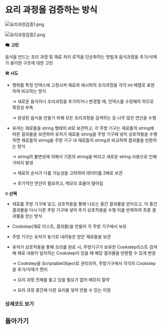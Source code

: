 # 요리 과정을 검증하는 방식

![요리과정검증1.png](%E1%84%8B%E1%85%AD%E1%84%85%E1%85%B5%20%E1%84%80%E1%85%AA%E1%84%8C%E1%85%A5%E1%86%BC%E1%84%8B%E1%85%B3%E1%86%AF%20%E1%84%80%E1%85%A5%E1%86%B7%E1%84%8C%E1%85%B3%E1%86%BC%E1%84%92%E1%85%A1%E1%84%82%E1%85%B3%E1%86%AB%20%E1%84%87%E1%85%A1%E1%86%BC%E1%84%89%E1%85%B5%E1%86%A8%20f42615ae786d4e2c8fd2b90c0578a9ee/%25EC%259A%2594%25EB%25A6%25AC%25EA%25B3%25BC%25EC%25A0%2595%25EA%25B2%2580%25EC%25A6%259D1.png)

![요리과정검증2.png](%E1%84%8B%E1%85%AD%E1%84%85%E1%85%B5%20%E1%84%80%E1%85%AA%E1%84%8C%E1%85%A5%E1%86%BC%E1%84%8B%E1%85%B3%E1%86%AF%20%E1%84%80%E1%85%A5%E1%86%B7%E1%84%8C%E1%85%B3%E1%86%BC%E1%84%92%E1%85%A1%E1%84%82%E1%85%B3%E1%86%AB%20%E1%84%87%E1%85%A1%E1%86%BC%E1%84%89%E1%85%B5%E1%86%A8%20f42615ae786d4e2c8fd2b90c0578a9ee/%25EC%259A%2594%25EB%25A6%25AC%25EA%25B3%25BC%25EC%25A0%2595%25EA%25B2%2580%25EC%25A6%259D2.png)

🗨️ **고민** 

음식을 만드는 조리 과정 및 재료 처리 로직을 단순화하는 방법과 음식과정을 추가/삭제가 용이한 구조에 대한 고민

**🛠️ 시도**

- 행위를 특정 인덱스에 고정시켜 재료와 레시피의 조리과정을 각각 int 배열로 표현하여 비교하는 방식
    
     → 새로운 음식이나 조리과정을 추가하거나 변경할 때, 인덱스를 수정해야 하므로 확장성 부족 
    
    → 완성된 음식을 만들기 위해 모든 조리과정을 검색하는 등 너무 많은 연산을 수행
    
- 유저는 재료들을 string 형태의 id로 보관하고,  각 주방 기구는 재료들의 string에 따른 결과물을 보관하여 유저가 재료들 string을 주방 기구에 넣어 상호작용을 수행하면 재료들의 string을 주방 기구 내 재료들의 string과 비교하여 결과물을 반환하는 방식
    
    → string의 불변성에 의해서 기존의 string을 버리고 새로운 string 사용으로 인해 가비지 발생
    
    → 재료의 순서가 다를 가능성을 고려하여 데이터를 2배로 보관 
    
    → 추가적인 연산이 필요하고, 메모리 효율이 떨어짐 
    

**💡 선택**

- 재료를 주방 기구에 넣고, 상호작용을 통해 나오는 중간 결과물을 받아오고, 이 중간 결과물을 다시 다른 주방 기구에 넣어 추가 상호작용을 수행 이를 반복하여 최종 결과물을 얻는 방식
- Cookstep(재료 리스트, 결과물)을 만들어 각 주방 기구에서 보유
- 주방 기구는 유저가 놓기로 내려놓은 받은 재료들을 보관
- 유저가 상호작용을 통해 조리를 완료 시, 주방기구가 보유한 Cookstep리스트 검색해 재료 내용이 일치하는 Cookstep이 있을 때 해당 결과물을 반환할 수 있게 변경
    
    →  Cookstep을 ScriptableObject로 관리되어, 주방기구에서 각각의 Cookstep을 추가/삭제가 편리
    
    → 요리 과정 전체를 들고 있을 필요가 없어 메모리 절약
    
    → 요리 과정 중간에 다른 요리를 넣어 만들 수 있는 이점
    

### 상세코드 보기

## 돌아가기
